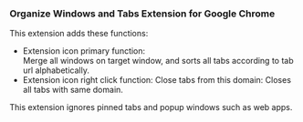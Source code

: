 ### Organize Windows and Tabs Extension for Google Chrome

This extension adds these functions:
* Extension icon primary function:    
  Merge all windows on target window, and sorts all tabs according to tab url alphabetically.
* Extension icon right click function: Close tabs from this domain:
  Closes all tabs with same domain.

This extension ignores pinned tabs and popup windows such as web apps.

